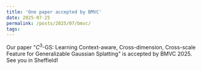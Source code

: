 ```yaml
---
title: 'One paper accepted by BMVC'
date: 2025-07-25
permalink: /posts/2025/07/bmvc/
tags:
---
```

Our paper "${C}^{3}$-GS: Learning Context-aware, Cross-dimension, Cross-scale Feature for Generalizable Gaussian Splatting" is accepted by BMVC 2025. See you in Sheffield!